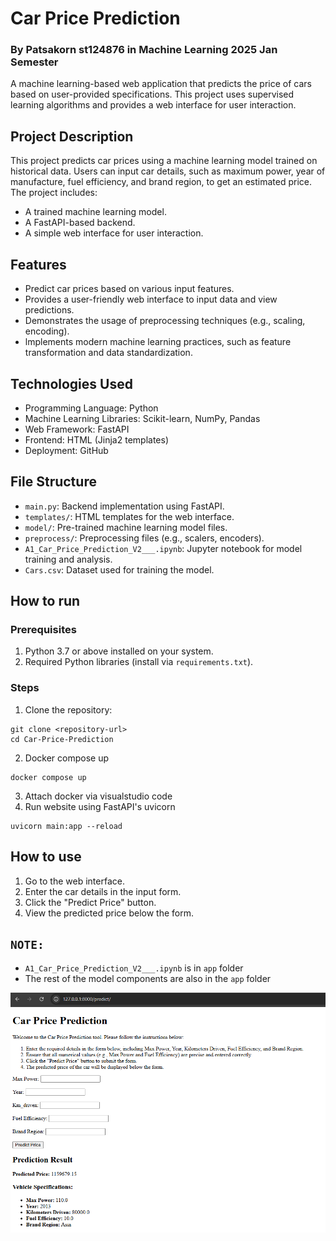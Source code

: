 # Car Price Prediction 
### By Patsakorn st124876 in Machine Learning 2025 Jan Semester
A machine learning-based web application that predicts the price of cars based on user-provided specifications. This project uses supervised learning algorithms and provides a web interface for user interaction.
## Project Description
This project predicts car prices using a machine learning model trained on historical data. Users can input car details, such as maximum power, year of manufacture, fuel efficiency, and brand region, to get an estimated price.
The project includes:
- A trained machine learning model.
- A FastAPI-based backend.
- A simple web interface for user interaction.
## Features
- Predict car prices based on various input features.
- Provides a user-friendly web interface to input data and view predictions.
- Demonstrates the usage of preprocessing techniques (e.g., scaling, encoding).
- lmplements modern machine learning practices, such as feature transformation and data standardization.
## Technologies Used
- Programming Language: Python
- Machine Learning Libraries: Scikit-learn, NumPy, Pandas
- Web Framework: FastAPI
- Frontend: HTML (Jinja2 templates)
- Deployment: GitHub
## File Structure
- `main.py`: Backend implementation using FastAPI.
- `templates/`: HTML templates for the web interface.
- `model/`: Pre-trained machine learning model files.
- `preprocess/`: Preprocessing files (e.g., scalers, encoders).
- `A1_Car_Price_Prediction_V2___.ipynb`: Jupyter notebook for model training and analysis.
- `Cars.csv`: Dataset used for training the model.
## How to run
### Prerequisites
1. Python 3.7 or above installed on your system.
2. Required Python libraries (install via `requirements.txt`).
### Steps
1. Clone the repository:
```
git clone <repository-url>
cd Car-Price-Prediction
```
2. Docker compose up 
```
docker compose up

```
3. Attach docker via visualstudio code
4. Run website using FastAPI's uvicorn
```
uvicorn main:app --reload
```
## How to use
1. Go to the web interface.
2. Enter the car details in the input form.
3. Click the "Predict Price" button.
4. View the predicted price below the form.
## `NOTE:`
- `A1_Car_Price_Prediction_V2___.ipynb` is in `app` folder
- The rest of the model components are also in the `app` folder

![app demonstration here:](app_screenshot/app.png)
